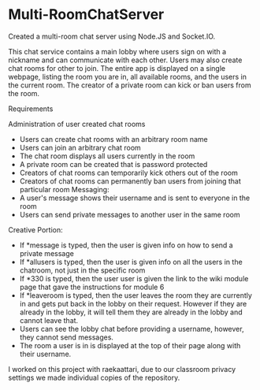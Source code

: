 # Multi-RoomChatServer
Created a multi-room chat server using Node.JS and Socket.IO.

This chat service contains a main lobby where users sign on with a nickname and can communicate with each other. Users may also create chat rooms for other to join. The entire app is displayed on a single webpage, listing the room you are in, all available rooms, and the users in the current room. The creator of a private room can kick or ban users from the room.

Requirements

Administration of user created chat rooms

- Users can create chat rooms with an arbitrary room name
- Users can join an arbitrary chat room
- The chat room displays all users currently in the room
- A private room can be created that is password protected
- Creators of chat rooms can temporarily kick others out of the room
- Creators of chat rooms can permanently ban users from joining that particular room Messaging:
- A user's message shows their username and is sent to everyone in the room
- Users can send private messages to another user in the same room

Creative Portion:

- If *message is typed, then the user is given info on how to send a private message
- If *allusers is typed, then the user is given info on all the users in the chatroom, not just in the specific room
- If *330 is typed, then the user user is given the link to the wiki module page that gave the instructions for module 6
- If *leaveroom is typed, then the user leaves the room they are currently in and gets put back in the lobby on their request. However if they are already in the     lobby, it will tell them they are already in the lobby and cannot leave that.
- Users can see the lobby chat before providing a username, however, they cannot send messages.
- The room a user is in is displayed at the top of their page along with their username.

I worked on this project with raekaattari, due to our classroom privacy settings we made individual copies of the repository.
